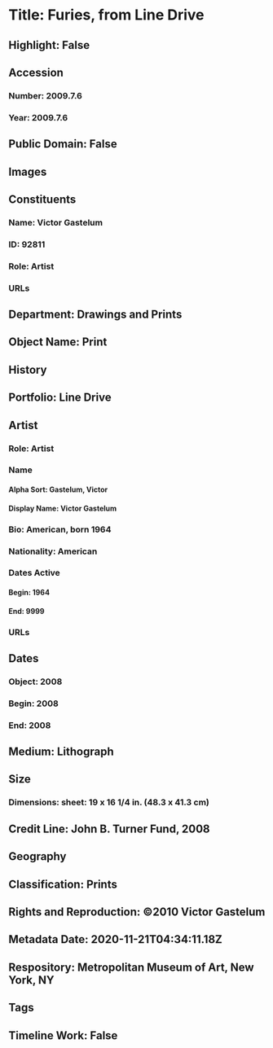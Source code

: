 # Title: Furies, from Line Drive
## Highlight: False
## Accession
### Number: 2009.7.6
### Year: 2009.7.6
## Public Domain: False
## Images
## Constituents
### Name: Victor Gastelum
### ID: 92811
### Role: Artist
### URLs
## Department: Drawings and Prints
## Object Name: Print
## History
## Portfolio: Line Drive
## Artist
### Role: Artist
### Name
#### Alpha Sort: Gastelum, Victor
#### Display Name: Victor Gastelum
### Bio: American, born 1964
### Nationality: American
### Dates Active
#### Begin: 1964
#### End: 9999
### URLs
## Dates
### Object: 2008
### Begin: 2008
### End: 2008
## Medium: Lithograph
## Size
### Dimensions: sheet: 19 x 16 1/4 in. (48.3 x 41.3 cm)
## Credit Line: John B. Turner Fund, 2008
## Geography
## Classification: Prints
## Rights and Reproduction: ©2010 Victor Gastelum
## Metadata Date: 2020-11-21T04:34:11.18Z
## Respository: Metropolitan Museum of Art, New York, NY
## Tags
## Timeline Work: False